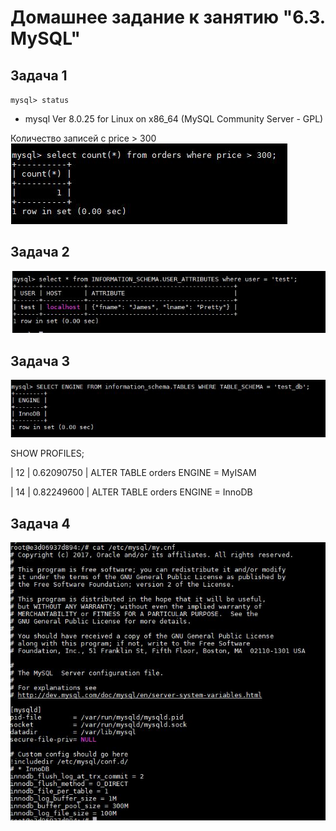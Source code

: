 # Домашнее задание к занятию "6.3. MySQL"

## Задача 1

`mysql> status`

- mysql  Ver 8.0.25 for Linux on x86_64 (MySQL Community Server - GPL)


Количество записей с price > 300 
![count](count.JPG)


## Задача 2

![attr](attr.JPG)


## Задача 3

![engine](engine.JPG)

SHOW PROFILES;

|       12 | 0.62090750 | ALTER TABLE orders ENGINE = MyISAM 

|       14 | 0.82249600 | ALTER TABLE orders ENGINE = InnoDB 


## Задача 4

![mycnf](mycnf.JPG)


